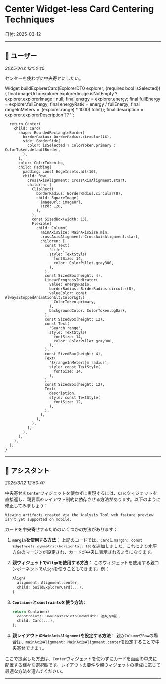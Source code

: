 # Center Widget-less Card Centering Techniques

日付: 2025-03-12

---

## 👤 ユーザー
*2025/3/12 12:50:22*

センターを使わずに中央寄せにしたい。

Widget buildExplorerCard(ExplorerDTO explorer, {required bool isSelected}) {
      final imageUrl =
          explorer.explorerImage.isNotEmpty ? explorer.explorerImage : null;
      final energy = explorer.energy;
      final fullEnergy = explorer.fullEnergy;
      final energyRatio = energy / fullEnergy;
      final rangeInMeters = ((explorer.range) * 1000).toInt();
      final description = explorer.explorerDescription ?? '';

      return Center(
        child: Card(
          shape: RoundedRectangleBorder(
            borderRadius: BorderRadius.circular(16),
            side: BorderSide(
              color: isSelected ? ColorToken.primary : ColorToken.defaultBorder,
            ),
          ),
          color: ColorToken.bg,
          child: Padding(
            padding: const EdgeInsets.all(16),
            child: Row(
              crossAxisAlignment: CrossAxisAlignment.start,
              children: [
                ClipRRect(
                  borderRadius: BorderRadius.circular(8),
                  child: SquareImage(
                    imageUrl: imageUrl,
                    size: 120,
                  ),
                ),
                const SizedBox(width: 16),
                Flexible(
                  child: Column(
                    mainAxisSize: MainAxisSize.min,
                    crossAxisAlignment: CrossAxisAlignment.start,
                    children: [
                      const Text(
                        'Life',
                        style: TextStyle(
                          fontSize: 14,
                          color: ColorPallet.gray300,
                        ),
                      ),
                      const SizedBox(height: 4),
                      LinearProgressIndicator(
                        value: energyRatio,
                        borderRadius: BorderRadius.circular(8),
                        valueColor: const AlwaysStoppedAnimation&lt;Color&gt;(
                          ColorToken.primary,
                        ),
                        backgroundColor: ColorToken.bgDark,
                      ),
                      const SizedBox(height: 12),
                      const Text(
                        'Search range',
                        style: TextStyle(
                          fontSize: 14,
                          color: ColorPallet.gray300,
                        ),
                      ),
                      const SizedBox(height: 4),
                      Text(
                        '${rangeInMeters}m radius',
                        style: const TextStyle(
                          fontSize: 14,
                        ),
                      ),
                      const SizedBox(height: 12),
                      Text(
                        description,
                        style: const TextStyle(
                          fontSize: 12,
                        ),
                      ),
                    ],
                  ),
                ),
              ],
            ),
          ),
        ),
      );
    }

---

## 🤖 アシスタント
*2025/3/12 12:50:40*

中央寄せを`Center`ウィジェットを使わずに実現するには、`Card`ウィジェットを直接返し、親要素のレイアウト制約に依存させる方法があります。以下のように修正してみましょう：
```
Viewing artifacts created via the Analysis Tool web feature preview isn’t yet supported on mobile.
```



カードを中央寄せするためのいくつかの方法があります：

1. **`margin`を使用する方法**：
   上記のコードでは、`Card`に`margin: const EdgeInsets.symmetric(horizontal: 16)`を追加しました。これにより水平方向のマージンが設定され、カードが中央に表示されるようになります。

2. **親ウィジェットで`Align`を使用する方法**：
   このウィジェットを使用する親コンポーネントで`Align`を使うこともできます。例：
   ```dart
   Align(
     alignment: Alignment.center,
     child: buildExplorerCard(...),
   )
   ```

3. **`Container`と`constraints`を使う方法**：
   ```dart
   return Container(
     constraints: BoxConstraints(maxWidth: 適切な幅),
     child: Card(...),
   );
   ```

4. **親レイアウトの`MainAxisAlignment`を設定する方法**：
   親が`Column`や`Row`の場合は、`mainAxisAlignment: MainAxisAlignment.center`を設定することで中央寄せできます。

ここで提案した方法は、`Center`ウィジェットを使わずにカードを画面の中央に配置する様々な選択肢です。レイアウトの要件や親ウィジェットの構成に応じて最適な方法を選んでください。

---
